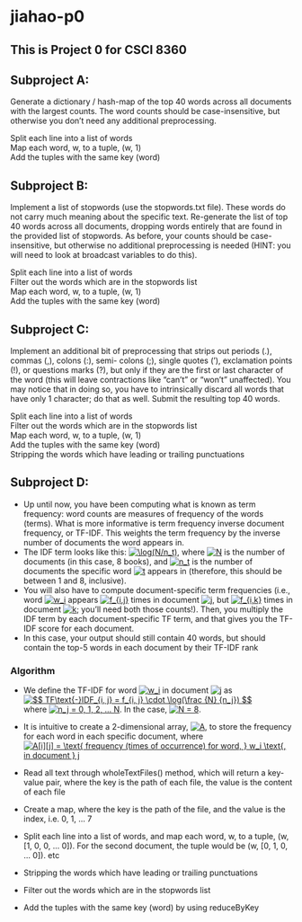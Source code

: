 # jiahao-p0

## This is Project 0 for CSCI 8360

## Subproject A: 

Generate a dictionary / hash-map of the top 40 words across all documents with the largest counts. The word counts should be case-insensitive, but otherwise you don’t need any additional preprocessing. 

Split each line into a list of words  
Map each word, w, to a tuple, (w, 1)  
Add the tuples with the same key (word)


## Subproject B: 

Implement a list of stopwords (use the stopwords.txt file). These words do not carry much meaning about the specific text. Re-generate the list of top 40 words across all documents, dropping words entirely that are found in the provided list of stopwords. As before, your counts should be case-insensitive, but otherwise no additional preprocessing is needed (HINT: you will need to look at broadcast variables to do this). 

Split each line into a list of words  
Filter out the words which are in the stopwords list  
Map each word, w, to a tuple, (w, 1)  
Add the tuples with the same key (word)  


## Subproject C: 

Implement an additional bit of preprocessing that strips out periods (.), commas (,), colons (:), semi- colons (;), single quotes (’), exclamation points (!), or questions marks (?), but only if they are the first or last character of the word (this will leave contractions like “can’t” or “won’t” unaffected). You may notice that in doing so, you have to intrinsically discard all words that have only 1 character; do that as well. Submit the resulting top 40 words. 

Split each line into a list of words  
Filter out the words which are in the stopwords list  
Map each word, w, to a tuple, (w, 1)  
Add the tuples with the same key (word)  
Stripping the words which have leading or trailing punctuations  


## Subproject D:

* Up until now, you have been computing what is known as term frequency: word counts are measures of frequency of the words (terms). What is more informative is term frequency inverse document frequency, or TF-IDF. This weights the term frequency by the inverse number of documents the word appears in.  
* The IDF term looks like this: <a href="https://www.codecogs.com/eqnedit.php?latex=\inline&space;\log(N/n_t)" target="_blank"><img src="https://latex.codecogs.com/gif.latex?\inline&space;\log(N/n_t)" title="\log(N/n_t)" /></a>, where <a href="https://www.codecogs.com/eqnedit.php?latex=N" target="_blank"><img src="https://latex.codecogs.com/gif.latex?N" title="N" /></a> is the number of documents (in this case, 8 books), and <a href="https://www.codecogs.com/eqnedit.php?latex=n_t" target="_blank"><img src="https://latex.codecogs.com/gif.latex?n_t" title="n_t" /></a> is the number of documents the specific word <a href="https://www.codecogs.com/eqnedit.php?latex=n_t" target="_blank"><img src="https://latex.codecogs.com/gif.latex?t" title="t" /></a> appears in (therefore, this should be between 1 and 8, inclusive).  
* You will also have to compute document-specific term frequencies (i.e., word <a href="https://www.codecogs.com/eqnedit.php?latex=w_i" target="_blank"><img src="https://latex.codecogs.com/gif.latex?w_i" title="w_i" /></a> appears <a href="https://www.codecogs.com/eqnedit.php?latex=n_t" target="_blank"><img src="https://latex.codecogs.com/gif.latex?f_{i,j}" title="f_{i,j}" /></a> times in document <a href="https://www.codecogs.com/eqnedit.php?latex=n_t" target="_blank"><img src="https://latex.codecogs.com/gif.latex?j" title="j" /></a>, but <a href="https://www.codecogs.com/eqnedit.php?latex=f_{i,k}" target="_blank"><img src="https://latex.codecogs.com/gif.latex?f_{i,k}" title="f_{i,k}" /></a> times in document <a href="https://www.codecogs.com/eqnedit.php?latex=k" target="_blank"><img src="https://latex.codecogs.com/gif.latex?k" title="k" /></a>; you’ll need both those counts!). Then, you multiply the IDF term by each document-specific TF term, and that gives you the TF-IDF score for each document.  
* In this case, your output should still contain 40 words, but should contain the top-5 words in each document by their TF-IDF rank 


### Algorithm
* We define the TF-IDF for word <a href="https://www.codecogs.com/eqnedit.php?latex=w_i" target="_blank"><img src="https://latex.codecogs.com/gif.latex?w_i" title="w_i" /></a> in document <a href="https://www.codecogs.com/eqnedit.php?latex=j" target="_blank"><img src="https://latex.codecogs.com/gif.latex?j" title="j" /></a> as  
<a href="https://www.codecogs.com/eqnedit.php?latex=$$&space;TF\text{-}IDF_{i,&space;j}&space;=&space;f_{i,&space;j}&space;\cdot&space;\log(\frac&space;{N}&space;{n_j})&space;$$" target="_blank"><img src="https://latex.codecogs.com/gif.latex?$$&space;TF\text{-}IDF_{i,&space;j}&space;=&space;f_{i,&space;j}&space;\cdot&space;\log(\frac&space;{N}&space;{n_j})&space;$$" title="$$ TF\text{-}IDF_{i, j} = f_{i, j} \cdot \log(\frac {N} {n_j}) $$" /></a>  
where <a href="https://www.codecogs.com/eqnedit.php?latex=n_j&space;=&space;0,&space;1,&space;2,&space;...&space;N" target="_blank"><img src="https://latex.codecogs.com/gif.latex?n_j&space;=&space;0,&space;1,&space;2,&space;...&space;N" title="n_j = 0, 1, 2, ... N" /></a>. In the case, <a href="https://www.codecogs.com/eqnedit.php?latex=N&space;=&space;8" target="_blank"><img src="https://latex.codecogs.com/gif.latex?N&space;=&space;8" title="N = 8" /></a>.
* It is intuitive to create a 2-dimensional array, <a href="https://www.codecogs.com/eqnedit.php?latex=A" target="_blank"><img src="https://latex.codecogs.com/gif.latex?A" title="A" /></a>, to store the frequency for each word in each specific document, where  
<a href="https://www.codecogs.com/eqnedit.php?latex=A[i][j]&space;=&space;\text{&space;frequency&space;(times&space;of&space;occurrence)&space;for&space;word,&space;}&space;w_i&space;\text{,&space;in&space;document&space;}&space;j" target="_blank"><img src="https://latex.codecogs.com/gif.latex?A[i][j]&space;=&space;\text{&space;frequency&space;(times&space;of&space;occurrence)&space;for&space;word,&space;}&space;w_i&space;\text{,&space;in&space;document&space;}&space;j" title="A[i][j] = \text{ frequency (times of occurrence) for word, } w_i \text{, in document } j" /></a>

* Read all text through wholeTextFiles() method, which will return a key-value pair, where the key is the path of each file, the value is the content of each file  
* Create a map, where the key is the path of the file, and the value is the index, i.e. 0, 1, ... 7
* Split each line into a list of words, and map each word, w, to a tuple, (w, [1, 0, 0, ... 0]). For the second document, the tuple would be (w, [0, 1, 0, ... 0]). etc  
* Stripping the words which have leading or trailing punctuations
* Filter out the words which are in the stopwords list  
* Add the tuples with the same key (word) by using reduceByKey    

